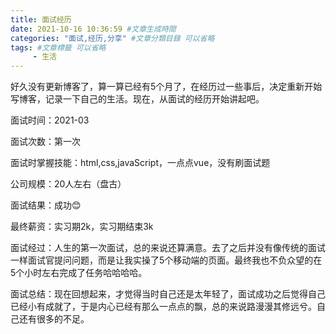 ```yaml
---
title: 面试经历
date: 2021-10-16 10:36:59 #文章生成時間
categories: "面试,经历,分享" #文章分類目錄 可以省略
tags: #文章標籤 可以省略
     - 生活
---
```


<p>      好久没有更新博客了，算一算已经有5个月了，在经历过一些事后，决定重新开始写博客，记录一下自己的生活。现在，从面试的经历开始讲起吧。
</p>
<p>		面试时间：2021-03
</p>
<p>		面试次数：第一次
</p>
<p>		面试时掌握技能：html,css,javaScript，一点点vue，没有刷面试题
</p>
<p>		公司规模：20人左右（盘古）
</p>
<p>		面试结果：成功😊
</p>
<p>		最终薪资：实习期2k，实习期结束3k
</p>
<p>		面试经过：人生的第一次面试，总的来说还算满意。去了之后并没有像传统的面试一样面试官提问问题，而是让我实操了5个移动端的页面。最终我也不负众望的在5个小时左右完成了任务哈哈哈哈。
</p>
<p>		面试总结：现在回想起来，才觉得当时自己还是太年轻了，面试成功之后觉得自己已经小有成就了，于是内心已经有那么一点点的飘，总的来说路漫漫其修远兮。自己还有很多的不足。
</p>